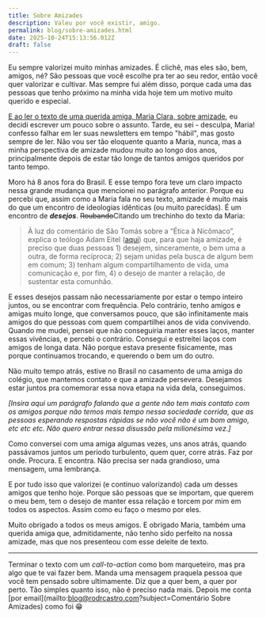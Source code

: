 ```yaml
---
title: Sobre Amizades
description: Valeu por você existir, amigo.
permalink: blog/sobre-amizades.html
date: 2025-10-24T15:13:56.012Z
draft: false
---
```


Eu sempre valorizei muito minhas amizades. É clichê, mas eles são, bem, amigos, né? São pessoas que você escolhe pra ter ao seu redor, então você quer valorizar e cultivar. Mas sempre fui além disso, porque cada uma das pessoas que tenho próximo na minha vida hoje tem um motivo muito querido e especial.

[E ao ler o texto de uma querida amiga, Maria Clara, sobre amizade](https://mariafalasozinha.substack.com/p/maria-fala-sozinha-11), eu decidi escrever um pouco sobre o assunto. Tarde, eu sei - desculpa, Maria! confesso falhar em ler suas newsletters em tempo "hábil", mas gosto sempre de ler. Não vou ser tão eloquente quanto a Maria, nunca, mas a minha perspectiva de amizade mudou muito ao longo dos anos, principalmente depois de estar tão longe de tantos amigos queridos por tanto tempo.

Moro há 8 anos fora do Brasil. E esse tempo fora teve um claro impacto nessa grande mudança que mencionei no parágrafo anterior. Porque eu percebi que, assim como a Maria fala no seu texto, amizade é muito mais do que um encontro de ideologias idênticas (ou muito parecidas). É um encontro de **_desejos_**. ~~Roubando~~Citando um trechinho do texto da Maria:

>  À luz do comentário de São Tomás sobre a “Ética à Nicômaco”, explica o teólogo Adam Eitel ([aqui](https://www.youtube.com/watch?v=EEbtT32wNlE)) que, para que haja amizade, é preciso que duas pessoas 1) desejem, sinceramente, o bem uma a outra, de forma recíproca; 2) sejam unidas pela busca de algum bem em comum; 3) tenham algum compartilhamento de vida, uma comunicação e, por fim, 4) o desejo de manter a relação, de sustentar esta comunhão.

E esses desejos passam não necessariamente por estar o tempo inteiro juntos, ou se encontrar com frequência. Pelo contrário, tenho amigos e amigas muito longe, que conversamos pouco, que são infinitamente mais amigos do que pessoas com quem compartilhei anos de vida convivendo. Quando me mudei, pensei que não conseguiria manter esses laços, manter essas vivências, e percebi o contrário. Consegui e estreitei laços com amigos de longa data. Não porque estava presente fisicamente, mas porque continuamos trocando, e querendo o bem um do outro.

Não muito tempo atrás, estive no Brasil no casamento de uma amiga do colégio, que mantemos contato e que a amizade persevera. Desejamos estar juntos pra comemorar essa nova etapa na vida dela, conseguimos.

_[Insira aqui um parágrafo falando que a gente não tem mais contato com os amigos porque não temos mais tempo nessa sociedade corrida, que as pessoas esperando respostas rápidas se não você não é um bom amigo, etc etc etc. Não quero entrar nessa disussão pela milionésima vez.]_

Como conversei com uma amiga algumas vezes, uns anos atrás, quando passávamos juntos um período turbulento, quem quer, corre atrás. Faz por onde. Procura. E encontra. Não precisa ser nada grandioso, uma mensagem, uma lembrança.

E por tudo isso que valorizei (e continuo valorizando) cada um desses amigos que tenho hoje. Porque são pessoas que se importam, que querem o meu bem, tem o desejo de manter essa relação e torcem por mim em todos os aspectos. Assim como eu faço o mesmo por eles.

Muito obrigado a todos os meus amigos. E obrigado Maria, também uma querida amiga que, admitidamente, não tenho sido perfeito na nossa amizade, mas que nos presenteou com esse deleite de texto. 

---

Terminar o texto com um _call-to-action_ como bom marqueteiro, mas pra algo que te vai fazer bem. Manda uma mensagem praquela pessoa que você tem pensado sobre ultimamente. Diz que a quer bem, a quer por perto. Tão simples quanto isso, não é preciso nada mais. Depois me conta [por email](mailto:blog@rodrcastro.com?subject=Comentário Sobre Amizades) como foi 😁